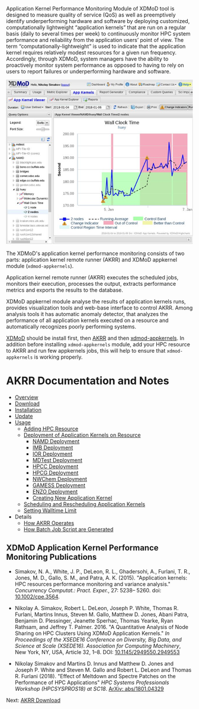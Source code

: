 Application Kernel Performance Monitoring Module of XDMoD tool is designed to 
measure quality of service (QoS) as well as preemptively identify underperforming 
hardware and software by deploying customized, computationally lightweight 
“application kernels” that are run on a regular basis (daily to several times per week) 
to continuously monitor HPC system performance and reliability from the 
application users’ point of view. The term “computationally-lightweight” is used 
to indicate that the application kernel requires relatively modest resources for 
a given run frequency. Accordingly, through XDMoD, system managers have the 
ability to proactively monitor system performance as opposed to having to rely 
on users to report failures or underperforming hardware and software.

![Performance degradation is detected by XDMoD](assets/images/Performance-degradation-is-detected-by-XDMoD_W640.jpg)

The XDMoD's application kernel performance monitoring consists of two parts: 
application kernel remote runner (AKRR) and XDMoD appkernel module (`xdmod-appkernels`).

Application kernel remote runner (AKRR) executes the scheduled jobs, 
monitors their execution, processes the output, extracts performance metrics 
and exports the results to the database.

XDMoD appkernel module analyse the results of application kernels runs, provides 
visualization tools and web-base interface to control AKRR. Among analysis tools it 
has automatic anomaly detector, that analyzes the performance of all application kernels 
executed on a resource and automatically recognizes poorly performing systems. 

[XDMoD](https://open.xdmod.org/) should be install first, then [AKRR](https://akrr.xdmod.org/) and 
then [xdmod-appkernels](https://appkernels.xdmod.org/). In addition before 
installing `xdmod-appkernels` module, add your HPC resource to AKRR and run few appkernels 
jobs, this will help to ensure that `xdmod-appkernels` is working properly.

# AKRR Documentation and Notes

* [Overview](index.md)
* [Download](AKRR_Download.md)
* [Installation](AKRR_Install.md)
* [Update](AKRR_Update.md)
* [Usage](AKRR_Usage.md)
  * [Adding HPC Resource](AKRR_Add_Resource.md)
  * [Deployment of Application Kernels on Resource](AKRR_Deployment_of_Application_Kernel_on_Resource.md)
    * [NAMD Deployment](AKRR_NAMD_Deployment.md)
    * [IMB Deployment](AKRR_IMB_Deployment.md)
    * [IOR Deployment](AKRR_IOR_Deployment.md)
    * [MDTest Deployment](AKRR_MDTest_Deployment.md)
    * [HPCC Deployment](AKRR_HPCC_Deployment.md)
    * [HPCG Deployment](AKRR_HPCG_Deployment.md)
    * [NWChem Deployment](AKRR_NWChem_Deployment.md)
    * [GAMESS Deployment](AKRR_GAMESS_Deployment.md)
    * [ENZO Deployment](AKRR_ENZO_Deployment.md)
    * [Creating New Application Kernel](AKRR_Creating_New_Application_Kernel.md)
  * [Scheduling and Rescheduling Application Kernels](AKRR_Tasks_Scheduling.md)
  * [Setting Walltime Limit](AKRR_Walltimelimit_Setting.md)
* Details
  * [How AKRR Operates](AKRR_HowItWorks.md)
  * [How Batch Job Script are Generated](AKRR_Batch_Job_Script_Generation.md)

<!---
  * [Adding OpenStack Resource and Application Kernels Deployment on it](AKRR_Add_OpenStack_Resource_and_AppKernels.md)
-->

XDMoD Application Kernel Performance Monitoring Publications 
-----------------

* Simakov, N. A., White, J. P., DeLeon, R. L., Ghadersohi, A., Furlani, T. R., Jones, M. D., Gallo, S. M., and Patra, A. K. (2015).
"Application kernels: HPC resources performance monitoring and variance analysis."
*Concurrency Computat.: Pract. Exper.*, 27: 5238– 5260. doi: [10.1002/cpe.3564](https://doi.org/10.1002/cpe.3564).

* Nikolay A. Simakov, Robert L. DeLeon, Joseph P. White, Thomas R. Furlani, Martins Innus, Steven M. Gallo, Matthew D. Jones, Abani Patra, Benjamin D. Plessinger, Jeanette Sperhac, Thomas Yearke, Ryan Rathsam, and Jeffrey T. Palmer. 2016.
"A Quantitative Analysis of Node Sharing on HPC Clusters Using XDMoD Application Kernels."
*In Proceedings of the XSEDE16 Conference on Diversity, Big Data, and Science at Scale (XSEDE16). Association for Computing Machinery*, New York, NY, USA, Article 32, 1–8. 
DOI: [10.1145/2949550.2949553](https://doi.org/10.1145/2949550.2949553)

* Nikolay Simakov and Martins D. Innus and Matthew D. Jones and Joseph P. White and Steven M. Gallo and Robert L. DeLeon and Thomas R. Furlani (2018).
"Effect of Meltdown and Spectre Patches on the Performance of HPC Applications"
*HPC Systems Professionals Workshop (HPCSYSPROS18) at SC18*.
[ArXiv: abs/1801.04329](https://arxiv.org/abs/1801.04329)


Next: [AKRR Download](AKRR_Download.md)
